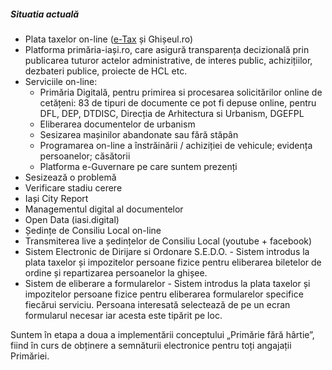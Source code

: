##### Situatia actuală

* Plata taxelor on-line ([e-Tax][1] și Ghișeul.ro)
* Platforma primăria-iași.ro, care asigură transparența decizională prin publicarea tuturor actelor administrative, de interes public, achizițiilor, dezbateri publice, proiecte de HCL etc.
* Serviciile on-line:
   * Primăria Digitală, pentru primirea si procesarea solicitărilor online de cetățeni: 83 de tipuri de documente ce pot fi depuse online, pentru DFL, DEP, DTDISC, Direcția de Arhitectura si Urbanism, DGEFPL
   * Eliberarea documentelor de urbanism
   * Sesizarea mașinilor abandonate sau fără stăpân
   * Programarea on-line a înstrăinării / achiziției de vehicule; evidența persoanelor; căsătorii
   * Platforma e-Guvernare pe care suntem prezenți
* Sesizează o problemă
* Verificare stadiu cerere
* Iași City Report
* Managementul digital al documentelor
* Open Data (iasi.digital)
* Ședințe de Consiliu Local on-line
* Transmiterea live a ședințelor de Consiliu Local (youtube + facebook)
* Sistem Electronic de Dirijare si Ordonare S.E.D.O. - Sistem introdus la plata taxelor și impozitelor persoane fizice pentru eliberarea biletelor de ordine și repartizarea persoanelor la ghișee.
* Sistem de eliberare a formularelor - Sistem introdus la plata taxelor și impozitelor persoane fizice pentru eliberarea formularelor specifice fiecărui serviciu. Persoana interesată selectează de pe un ecran formularul necesar iar acesta este tipărit pe loc.

Suntem în etapa a doua a implementării conceptului „Primărie fără hârtie”, fiind în curs de obținere a semnăturii electronice pentru toți angajații Primăriei.


[1]: https://dfpl.primaria-iasi.ro/index.aspx